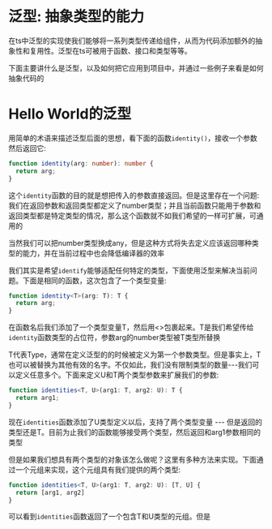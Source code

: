 # 泛型: 抽象类型的能力
在ts中泛型的实现使我们能够将一系列类型传递给组件，从而为代码添加额外的抽象性和复用性。泛型在ts可被用于函数、接口和类型等等。

下面主要讲什么是泛型，以及如何把它应用到项目中，并通过一些例子来看是如何抽象代码的

# Hello World的泛型
用简单的术语来描述泛型后面的思想，看下面的函数`identity()`，接收一个参数然后返回它:
```ts
function identity(arg: number): number {
  return arg;
}
```
这个`identity`函数的目的就是想把传入的参数直接返回。但是这里存在一个问题: 我们在返回参数和返回类型都定义了number类型；并且当前函数只能用于参数和返回类型都是特定类型的情况，那么这个函数就不如我们希望的一样可扩展，可通用的

当然我们可以把number类型换成any，但是这种方式将失去定义应该返回哪种类型的能力，并在当前过程中也会降低编译器的效率

我们其实是希望`identify`能够适配任何特定的类型，下面使用泛型来解决当前问题。下面是相同的函数，这次包含了一个类型变量:
```ts
function identity<T>(arg: T): T {
  return arg;
}
```
在函数名后我们添加了一个类型变量T，然后用<>包裹起来。T是我们希望传给`identity`函数类型的占位符，参数arg的number类型被T类型所替换

T代表Type，通常在定义泛型的的时候被定义为第一个参数类型。但是事实上，T也可以被替换为其他有效的名字。不仅如此，我们没有限制类型的数量---我们可以定义任意多个。下面来定义U和T两个类型参数来扩展我们的参数:
```ts
function identities<T, U>(arg1: T, arg2: U): T {
  return arg1;
}
```
现在`identities`函数添加了U类型定义以后，支持了两个类型变量 --- 但是返回的类型还是T。目前为止我们的函数能够接受两个类型，然后返回和arg1参数相同的类型

但是如果我们想具有两个类型的对象该怎么做呢？这里有多种方法来实现。下面通过一个元组来实现，这个元组具有我们提供的两个类型:
```ts
function identities<T, U>(arg1: T, arg2: U): [T, U] {
  return [arg1, arg2]
}
```
可以看到`identities`函数返回了一个包含T和U类型的元组。但是
